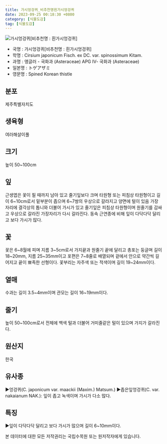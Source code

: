 ```yaml
---
title: 가시엉겅퀴_비추천명흰가시엉겅퀴
date: 2023-09-25 00:18:30 +0800
category: [식물도감]
tag: [식물도감]
---
```




![가시엉겅퀴[비추천명 : 흰가시엉겅퀴]](/fileUpload/plants/basic/Compositae/Cirsium/2537/2537_20160817145317193files_th2.jpg)
- 국명 : 가시엉겅퀴[비추천명 : 흰가시엉겅퀴]
- 학명 : Cirsium japonicum Fisch. ex DC. var. spinossimum Kitam.
- 과명 : 앵글러 - 국화과 (Asteraceae) APG Ⅳ- 국화과 (Asteraceae)
- 일본명 : トゲアザミ
- 영문명 : Spined Korean thistle


## 분포
제주특별자치도
## 생육형
여러해살이풀
## 크기
높이 50~100cm
## 잎
근생엽은 꽃이 필 때까지 남아 있고 줄기잎보다 크며 타원형 또는 피침상 타원형이고 길이 6~10cm로서 밑부분이 좁으며 6~7쌍의 우상으로 갈라지고 양면에 털이 있음 가장자리에 결각상의 톱니와 더불어 가시가 있고 줄기잎은 피침상 타원형이며 원줄기를 감싸고 우상으로 갈라진 가장자리가 다시 갈라진다. 동속 근연종에 비해 잎이 다닥다닥 달리고 보다 가시가 많다.
## 꽃
꽃은 6~8월에 피며 지름 3~5cm로서 가지끝과 원줄기 끝에 달리고 총포는 둥글며 길이 18~20mm, 지름 25~35mm이고 포편은 7~8줄로 배열되며 겉에서 안으로 약간씩 길어지고 끝이 뾰족한 선형이다. 꽃부리는 자주색 또는 적색이며 길이 19~24mm이다.
## 열매
수과는 길이 3.5~4mm이며 관모는 길이 16~19mm이다.
## 줄기
높이 50~100cm로서 전체에 백색 털과 더불어 거미줄같은 털이 있으며 가지가 갈라진다.
## 원산지
한국
## 유사종
▶엉겅퀴(C. japonicum var. maackii (Maxim.) Matsum.)▶좁은잎엉겅퀴(C. var. nakaianum NAK.): 잎이 좁고 녹색이며 가시가 다소 많다.
## 특징
▶잎이 다닥다닥 달리고 보다 가시가 많으며 길이 6~10mm이다.






본 데이터에 대한 모든 저작권리는 국립수목원 또는 원저작자에게 있습니다.
